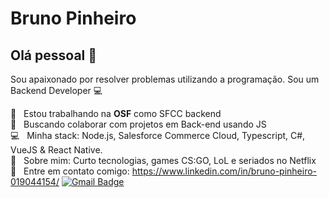 # Bruno Pinheiro

## Olá pessoal 👋
Sou apaixonado por resolver problemas utilizando a programação.
Sou um Backend Developer :computer:

 :rocket:  &nbsp; Estou trabalhando na **OSF** como SFCC backend
 <br/> :purple_heart: &nbsp; Buscando colaborar com projetos em Back-end usando JS
 <br/> :computer: &nbsp; Minha stack: Node.js, Salesforce Commerce Cloud, Typescript, C#, VueJS & React Native.
 <br/> 💬  &nbsp; Sobre mim: Curto tecnologias, games CS:GO, LoL e seriados no Netflix
 <br/> :email: &nbsp; Entre em contato comigo: https://www.linkedin.com/in/bruno-pinheiro-019044154/ 
[![Gmail Badge](https://img.shields.io/badge/-brunopo9896@gmail.com-c14438?style=flat-square&logo=Gmail&logoColor=white&link=mailto:brunopo9896@gmail.com)](mailto:brunopo9896@gmail.com)
